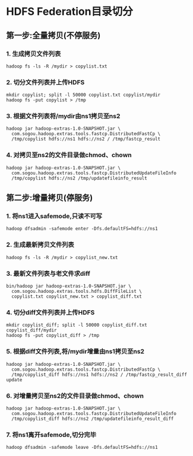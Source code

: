 # HDFS Federation目录切分

## 第一步:全量拷贝(不停服务)

### 1. 生成拷贝文件列表

```
hadoop fs -ls -R /mydir > copylist.txt
```

### 2. 切分文件列表并上传HDFS

```
mkdir copylist; split -l 50000 copylist.txt copylist/mydir
hadoop fs -put copylist > /tmp
```

### 3. 根据文件列表将/mydir由ns1拷贝至ns2

```
hadoop jar hadoop-extras-1.0-SNAPSHOT.jar \
  com.sogou.hadoop.extras.tools.fastcp.DistributedFastCp \
  /tmp/copylist hdfs://ns1 hdfs://ns2 / /tmp/fastcp_result
```

### 4. 对拷贝至ns2的文件目录做chmod、chown

```
hadoop jar hadoop-extras-1.0-SNAPSHOT.jar \
  com.sogou.hadoop.extras.tools.fastcp.DistributedUpdateFileInfo
  /tmp/copylist hdfs://ns2 /tmp/updatefileinfo_result
```

## 第二步:增量拷贝(停服务)

### 1. 将ns1进入safemode,只读不可写

```
hadoop dfsadmin -safemode enter -Dfs.defaultFS=hdfs://ns1
```

### 2. 生成最新拷贝文件列表

```
hadoop fs -ls -R /mydir > copylist_new.txt
```

### 3. 最新文件列表与老文件求diff

```
bin/hadoop jar hadoop-extras-1.0-SNAPSHOT.jar \
  com.sogou.hadoop.extras.tools.hdfs.DiffFileList \
  copylist.txt copylist_new.txt > copylist_diff.txt
```

### 4. 切分diff文件列表并上传HDFS

```
mkdir copylist_diff; split -l 50000 copylist_diff.txt copylist_diff/mydir
hadoop fs -put copylist_diff > /tmp
```

### 5. 根据diff文件列表,将/mydir增量由ns1拷贝至ns2

```
hadoop jar hadoop-extras-1.0-SNAPSHOT.jar \
  com.sogou.hadoop.extras.tools.fastcp.DistributedFastCp \
  /tmp/copylist_diff hdfs://ns1 hdfs://ns2 / /tmp/fastcp_result_diff update
```

### 6. 对增量拷贝至ns2的文件目录做chmod、chown

```
hadoop jar hadoop-extras-1.0-SNAPSHOT.jar \
  com.sogou.hadoop.extras.tools.fastcp.DistributedUpdateFileInfo
  /tmp/copylist_diff hdfs://ns2 /tmp/updatefileinfo_result_diff
```

### 7. 将ns1离开safemode,切分完毕

```
hadoop dfsadmin -safemode leave -Dfs.defaultFS=hdfs://ns1
```